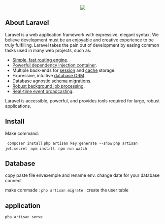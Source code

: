 <p align="center"><img src="https://laravel.com/assets/img/components/logo-laravel.svg"></p>


## About Laravel

Laravel is a web application framework with expressive, elegant syntax. We believe development must be an enjoyable and creative experience to be truly fulfilling. Laravel takes the pain out of development by easing common tasks used in many web projects, such as:

- [Simple, fast routing engine](https://laravel.com/docs/routing).
- [Powerful dependency injection container](https://laravel.com/docs/container).
- Multiple back-ends for [session](https://laravel.com/docs/session) and [cache](https://laravel.com/docs/cache) storage.
- Expressive, intuitive [database ORM](https://laravel.com/docs/eloquent).
- Database agnostic [schema migrations](https://laravel.com/docs/migrations).
- [Robust background job processing](https://laravel.com/docs/queues).
- [Real-time event broadcasting](https://laravel.com/docs/broadcasting).

Laravel is accessible, powerful, and provides tools required for large, robust applications.


## Install 
 Make command:
 
 ``` composer install```
 ``` php artisan key:generate --show ```
 ``` php artisan jwt:secret  ```
 ``` npm install  ```
 ``` npm run watch  ```
 
## Database 
copy paste file envexemple and rename env. 
change date for your database connect

make commade :
 ``` php artisan migrate  ``` create the user table

## application

 ``` php artisan serve  ```
